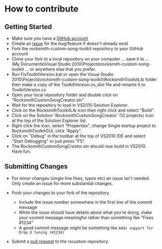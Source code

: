 # How to contribute

## Getting Started

* Make sure you have a [GitHub account](https://github.com/signup/free)
* Create an [issue](https://github.com/rscustom/rocksmith-custom-song-toolkit/issues) 
  for the bug/feature if doesn't already exist
* Fork the rocksmith-custom-song-toolkit repository to your GitHub account
* Clone your fork to a local repository on your computer ... save it to ... 
  \My Documents\Visual Studio 2010\Projects\rocksmith-custom-song-toolkit ... 
  or anywhere else that you prefer.
* Run FixToolkitVersion.bat or open the Visual Studio 
  2010\Projects\rocksmith-custom-song-toolkit\RocksmithToolkitLib folder then 
  make a copy of the ToolkitVersion.cs_dist file and rename it to ToolkitVersion.cs 
* Open your local repository folder and double click on "RocksmithCustomSongCreator.sln"
* Wait for the repository to load in VS2010 Solution Explorer.
* Click on the RocksmithToolkitLib icon then right click and select "Build".
* Click on the Solution 'RocksmithCustomSongCreator' (12 projects) icon at the top 
  of the Solution Explorer list.
* Right click the icon, select "Properties", change Single startup project to 
  RocksmithToolkitGUI, click "Apply".
* Click on "Debug" in the toolbar at the top of VS2010 IDE and select 
  "Start Debugging" or just press "F5".
* The RocksmithCustomSongCreator.sln should now build in VS2010. Have fun.

## Submitting Changes

* For minor changes (single line fixes, typos etc) an issue isn't needed. Only create an issue for more substantial changes.

* Push your changes to your fork of the repository.
  * Include the issue number somewhere in the first line of the commit message
  * While the issue should have details about what you're doing, make your commit message meaningful rather than something like "Fixes #1234"
  * A good commit message might be something like `Adds support for Drop D tuning (#1234)`
* Submit a [pull request](https://help.github.com/articles/using-pull-requests) to the rscustom repository.
